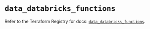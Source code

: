 # `data_databricks_functions`

Refer to the Terraform Registry for docs: [`data_databricks_functions`](https://registry.terraform.io/providers/databricks/databricks/1.85.0/docs/data-sources/functions).

